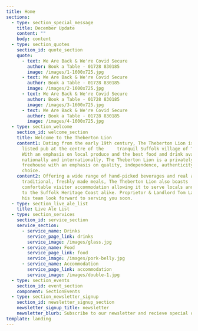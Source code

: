 ```yaml
---
title: Home
sections:
  - type: section_special_message
    title: December Update
    content: ""
    body: content
  - type: section_quotes
    section_id: quote_section
    quote:
      - text: We Are Back & We're Covid Secure
        author: Book a Table - 01728 830185
        image: /images/1-1600x725.jpg
      - text: We Are Back & We're Covid Secure
        author: Book a Table - 01728 830185
        image: /images/2-1600x725.jpg
      - text: We Are Back & We're Covid Secure
        author: Book a Table - 01728 830185
        image: /images/3-1600x725.jpg
      - text: We Are Back & We're Covid Secure
        author: Book a Table - 01728 830185
        image: /images/4-1600x725.jpg
  - type: section_welcome
    section_id: welcome_section
    title: Welcome to the Theberton Lion
    content1: Dating from the early 19th century, The Theberton Lion is a Grade II
      listed pub at the centre of the     tranquil Suffolk village of Theberton.
      With an emphasis on local produce and the best food and drink available
      nationally and internationally, The Theberton Lion is a privately run
      freehouse with an emphasis on quality, independence, authenticity and
      choice.
    content2: Offering a wide range of hand-picked beverages and real ales alongside
      traditional, freshly made meals, The Theberton Lion also boasts
      comfortable visitor accommodation allowing it to serve locals and visitors
      to the Suffolk Heritage Coast alike. Proprietor & Landlord Tom Lagden and
      his team look forward to serving you soon.
  - type: section_live_ale_list
    title: Live Ale List
  - type: section_services
    section_id: service_section
    service_section:
      - service_name: Drinks
        service_page_link: drinks
        service_image: /images/glass.jpg
      - service_name: Food
        service_page_link: food
        service_image: /images/pork-belly.jpg
      - service_name: Accommodation
        service_page_link: accommodation
        service_image: /images/double-1.jpg
  - type: section_events
    section_id: event_section
    component: SectionEvents
  - type: section_newsletter_signup
    section_id: newsletter_signup_section
    newsletter_signup_title: newsletter
    newsletter_blurb: Subscribe to our newsletter and recieve special offers and discounts
template: landing
---
```


